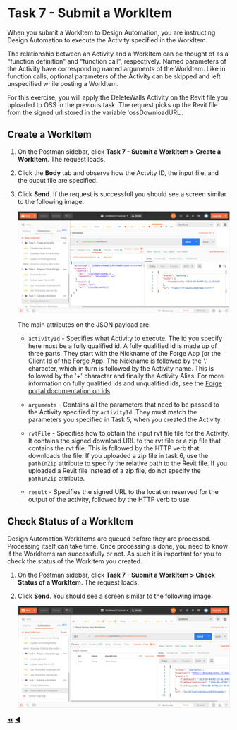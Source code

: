 # Task 7 - Submit a WorkItem

When you submit a WorkItem to Design Automation, you are instructing Design Automation to execute the Activity specified in the WorkItem.

The relationship between an Activity and a WorkItem can be thought of as a “function definition” and “function call”, respectively.
Named parameters of the Activity have corresponding named arguments of the WorkItem.
Like in function calls, optional parameters of the Activity can be skipped and left unspecified while posting a WorkItem.

For this exercise, you will apply the DeleteWalls Activity on the Revit file you uploaded to OSS in the previous task. The request picks up the Revit file from the signed url stored in the variable 'ossDownloadURL'. 

## Create a WorkItem

1. On the Postman sidebar, click **Task 7 - Submit a WorkItem > Create a WorkItem**. The request loads.

2. Click the **Body** tab and observe how the Actvity ID, the input file, and the ouput file are specified.

3. Click **Send**. If the request is successfull you should see a screen similar to the following image.

    ![deleteWallsResultUrl](../images/task7-result_url.png "deleteWallsResultUrl")

    The main attributes on the JSON payload are:

    - `activityId` - Specifies what Activity to execute. The id you specify here must be a fully qualified id. A fully qualified id is made up of three parts. They start with the Nickname of the Forge App (or the Client Id of the Forge App. The Nickname is followed by the '.' character, which in turn is followed by the Activity name. This is followed by the '+' character and finally the Activity Alias. For more information on fully qualified ids and unqualified ids, see the [Forge portal documentation on ids](https://forge.autodesk.com/en/docs/design-automation/v3/developers_guide/aliases-and-ids/#ids).

    - `arguments` - Contains all the parameters that need to be passed to the Activity specified by `activityId`. They must match the parameters you specified in Task 5, when you created the Activity.

    - `rvtFile` - Specifies how to obtain the input rvt file file for the Activity. It contains the signed download URL to the rvt file or a zip file that contains the rvt file. This is followed by the HTTP verb that downloads the file. If you uploaded a zip file in task 6, use the `pathInZip` attribute to specify the relative path to the Revit file. If you uploaded a Revit file instead of a zip file, do not specify the `pathInZip` attribute.

    - `result` - Specifies the signed URL to the location reserved for the output of the activity, followed by the HTTP verb to use.


## Check Status of a WorkItem

Design Automation WorkItems are queued before they are processed. Processing itself can take time. Once processing is done, you need to know if the WorkItems ran successfully or not. As such it is important for you to check the status of the WorkItem you created.

1. On the Postman sidebar, click **Task 7 - Submit a WorkItem > Check Status of a WorkItem**. The request loads.

2. Click **Send**. You should see a screen similar to the following image.

    ![WorkItem Status check result](../images/task7-check_status.png "WorkItem Status check result")

[:rewind:](../readme.md "readme.md") [:arrow_backward:](task-6.md "Previous task") 
